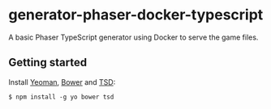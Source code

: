 # generator-phaser-docker-typescript

A basic Phaser TypeScript generator using Docker to serve the game files.

## Getting started

Install [Yeoman](http://yeoman.io/), [Bower](http://bower.io/) and [TSD](http://definitelytyped.org/tsd/):

	$ npm install -g yo bower tsd
